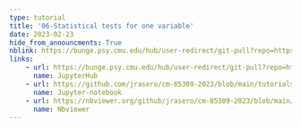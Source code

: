 ```yaml
---
type: tutorial
title: '06-Statistical tests for one variable'
date: 2023-02-23
hide_from_announcments: True
nblink: https://bunge.psy.cmu.edu/hub/user-redirect/git-pull?repo=https%3A%2F%2Fgithub.com%2Fjrasero%2Fcm-85309-2023&urlpath=tree%2Fcm-85309-2023%2Ftutorials%2Fweek-6%2F06-+tests_one_variable.ipynb&branch=main
links:
    - url: https://bunge.psy.cmu.edu/hub/user-redirect/git-pull?repo=https%3A%2F%2Fgithub.com%2Fjrasero%2Fcm-85309-2023&urlpath=tree%2Fcm-85309-2023%2Ftutorials%2Fweek-6%2F06-+tests_one_variable.ipynb&branch=main
      name: JupyterHub
    - url: https://github.com/jrasero/cm-85309-2023/blob/main/tutorials/week-6/06- tests_one_variable.ipynb
      name: Jupyter-notebook
    - url: https://nbviewer.org/github/jrasero/cm-85309-2023/blob/main/tutorials/week-6/06- tests_one_variable.ipynb
      name: Nbviewer
---
```

